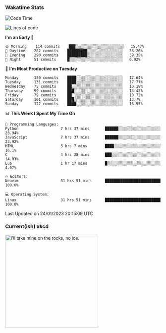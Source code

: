 ### Wakatime Stats
<!--START_SECTION:waka-->
![Code Time](http://img.shields.io/badge/Code%20Time-1%2C378%20hrs%2013%20mins-blue)

![Lines of code](https://img.shields.io/badge/From%20Hello%20World%20I%27ve%20Written-357%20Thousand%20lines%20of%20code-blue)

**I'm an Early 🐤** 

```text
🌞 Morning    114 commits    ███░░░░░░░░░░░░░░░░░░░░░░   15.47% 
🌆 Daytime    282 commits    █████████░░░░░░░░░░░░░░░░   38.26% 
🌃 Evening    290 commits    █████████░░░░░░░░░░░░░░░░   39.35% 
🌙 Night      51 commits     █░░░░░░░░░░░░░░░░░░░░░░░░   6.92%

```
📅 **I'm Most Productive on Tuesday** 

```text
Monday       130 commits    ████░░░░░░░░░░░░░░░░░░░░░   17.64% 
Tuesday      131 commits    ████░░░░░░░░░░░░░░░░░░░░░   17.77% 
Wednesday    75 commits     ██░░░░░░░░░░░░░░░░░░░░░░░   10.18% 
Thursday     99 commits     ███░░░░░░░░░░░░░░░░░░░░░░   13.43% 
Friday       79 commits     ██░░░░░░░░░░░░░░░░░░░░░░░   10.72% 
Saturday     101 commits    ███░░░░░░░░░░░░░░░░░░░░░░   13.7% 
Sunday       122 commits    ████░░░░░░░░░░░░░░░░░░░░░   16.55%

```


📊 **This Week I Spent My Time On** 

```text
💬 Programming Languages: 
Python                   7 hrs 37 mins       ██████░░░░░░░░░░░░░░░░░░░   23.94% 
JavaScript               7 hrs 37 mins       ██████░░░░░░░░░░░░░░░░░░░   23.92% 
HTML                     5 hrs 7 mins        ████░░░░░░░░░░░░░░░░░░░░░   16.1% 
C                        4 hrs 28 mins       ███░░░░░░░░░░░░░░░░░░░░░░   14.03% 
Lua                      1 hr 17 mins        █░░░░░░░░░░░░░░░░░░░░░░░░   4.07%

🔥 Editors: 
Neovim                   31 hrs 51 mins      █████████████████████████   100.0%

💻 Operating System: 
Linux                    31 hrs 51 mins      █████████████████████████   100.0%

```


 Last Updated on 24/01/2023 20:15:09 UTC
<!--END_SECTION:waka-->

### Current(ish) xkcd
<a id="xkcd-a" title="I'll take mine on the rocks, no ice." href="https://www.xkcd.com" target="_blank">
        <img align="center" id="xkcd-img" src="https://imgs.xkcd.com/comics/planet_killer_comet_margarita.png" alt="I'll take mine on the rocks, no ice." height=300 />
</a>
